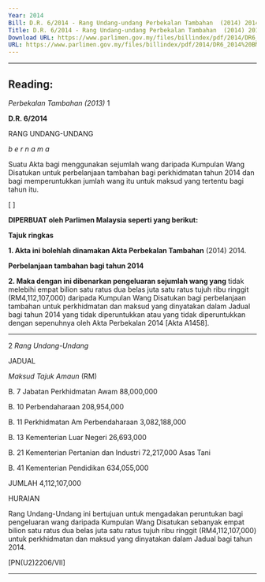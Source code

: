 ```yaml
---
Year: 2014
Bill: D.R. 6/2014 - Rang Undang-undang Perbekalan Tambahan  (2014) 2014 ( Bacaan Kali Kedua dan Ketiga)
Title: D.R. 6/2014 - Rang Undang-undang Perbekalan Tambahan  (2014) 2014 ( Bacaan Kali Kedua dan Ketiga)
Download URL: https://www.parlimen.gov.my/files/billindex/pdf/2014/DR6_2014%20BM.pdf
URL: https://www.parlimen.gov.my/files/billindex/pdf/2014/DR6_2014%20BM.pdf
---
```

---
Reading:
---

_Perbekalan Tambahan (2013)_ 1

**D.R. 6/2014**

RANG UNDANG-UNDANG

_b e r n a m a_

Suatu Akta bagi menggunakan sejumlah wang daripada Kumpulan
Wang Disatukan untuk perbelanjaan tambahan bagi perkhidmatan
tahun 2014 dan bagi memperuntukkan jumlah wang itu untuk
maksud yang tertentu bagi tahun itu.

[ ]

**DIPERBUAT oleh Parlimen Malaysia seperti yang berikut:**

**Tajuk ringkas**

**1. Akta ini bolehlah dinamakan Akta Perbekalan Tambahan**
(2014) 2014.

**Perbelanjaan tambahan bagi tahun 2014**

**2. Maka dengan ini dibenarkan pengeluaran sejumlah wang yang**
tidak melebihi empat bilion satu ratus dua belas juta satu ratus
tujuh ribu ringgit (RM4,112,107,000) daripada Kumpulan Wang
Disatukan bagi perbelanjaan tambahan untuk perkhidmatan dan
maksud yang dinyatakan dalam Jadual bagi tahun 2014 yang tidak
diperuntukkan atau yang tidak diperuntukkan dengan sepenuhnya
oleh Akta Perbekalan 2014 [Akta A1458].


-----

2 _Rang Undang-Undang_

JADUAL

_Maksud_ _Tajuk_ _Amaun_
(RM)

B. 7 Jabatan Perkhidmatan Awam 88,000,000

B. 10 Perbendaharaan 208,954,000

B. 11 Perkhidmatan Am Perbendaharaan 3,082,188,000

B. 13 Kementerian Luar Negeri 26,693,000

B. 21 Kementerian Pertanian dan Industri 72,217,000
Asas Tani

B. 41 Kementerian Pendidikan 634,055,000

JUMLAH 4,112,107,000

HURAIAN

Rang Undang-Undang ini bertujuan untuk mengadakan peruntukan bagi
pengeluaran wang daripada Kumpulan Wang Disatukan sebanyak empat bilion
satu ratus dua belas juta satu ratus tujuh ribu ringgit (RM4,112,107,000) untuk
perkhidmatan dan maksud yang dinyatakan dalam Jadual bagi tahun 2014.

[PN(U2)2206/VII]


-----

